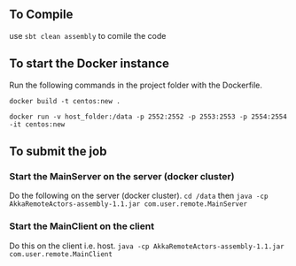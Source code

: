 ## To Compile
use `sbt clean assembly` to comile the code

## To start the Docker instance
Run the following commands in the project folder with the Dockerfile.

`docker build -t centos:new .`

`docker run -v host_folder:/data -p 2552:2552 -p 2553:2553 -p 2554:2554 -it centos:new`

## To submit the job
### Start the MainServer on the server (docker cluster)
Do the following on the server (docker cluster).
`cd /data` then
`java -cp AkkaRemoteActors-assembly-1.1.jar com.user.remote.MainServer`
### Start the MainClient on the client
Do this on the client i.e. host.
`java -cp AkkaRemoteActors-assembly-1.1.jar com.user.remote.MainClient`

